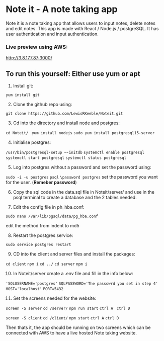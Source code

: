 # Note it - A note taking app

Note it is a note taking app that allows users to input notes, delete notes and edit notes. This app is made with React / Node.js / postgreSQL. It has user authentication and input authentication. 

### Live preview using AWS:

  http://3.8.177.87:3000/

## To run this yourself: Either use yum or apt

1. Install git:

  `yum install git`

2. Clone the github repo using:

  `git clone https://github.com/LewisRKeeble/Noteit.git`

3. Cd into the directory and install node and postgres:

  `cd Noteit/ `
  `yum install nodejs`
  `sudo yum install postgresql15-server`

4. Initialise postgres:

  `/usr/bin/postgresql-setup –-initdb`
  `systemctl enable postgresql`
  `systemctl start postgresql`
  `systemctl status postgresql`
  
5. Log into postgres without a password and set the password using:

  `sudo -i -u postgres`
  `psql`
  `\password postgres`
  set the password you want for the user. (**Remeber password**)
  
6. Copy the sql code in the data.sql file in Noteit/server/ and use in the psql terminal to create a database and the 2 tables needed.

7. Edit the config file in ph_hba.conf:

  `sudo nano /var/lib/pgsql/data/pg_hba.conf`
  
  edit the method from indent to md5

8. Restart the postgres service:

  `sudo service postgres restart`

9. CD into the client and server files and install the packages:

  `cd client`
  `npm i`
  `cd ../`
  `cd server`
  `npm i`

10. In Noteit/server create a .env file and fill in the info below:

   `'SQLUSERNAME='postgres'`
   `SQLPASSWORD='The passowrd you set in step 4'`
   `HOST='localhost'`
   `PORT=5432`

11. Set the screens needed for the website:

  `screen -S server`
  `cd /server/`
  `npm run start`
  `ctrl A `
  `ctrl D`

  `screen -S client`
  `cd /client/`
  `npm start`
  `ctrl A`
  `ctrl D`

Then thats it, the app should be running on two screens which can be connected with AWS to have a live hosted Note taking website.
